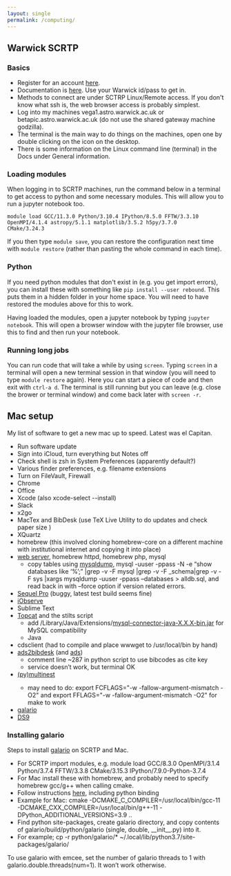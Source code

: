 ```yaml
---
layout: single
permalink: /computing/
---
```



## Warwick SCRTP

### Basics

- Register for an account [here](https://warwick.ac.uk/research/rtp/sc/desktop/gettingstarted/).
- Documentation is [here](https://docs.scrtp.warwick.ac.uk/). Use your Warwick id/pass to get in.
- Methods to connect are under SCTRP Linux/Remote access. If you don't know what ssh is, the web browser access is probably simplest.
- Log into my machines vega1.astro.warwick.ac.uk or betapic.astro.warwick.ac.uk (do not use the shared gateway machine godzilla).
- The terminal is the main way to do things on the machines, open one by double clicking on the icon on the desktop.
- There is some information on the Linux command line (terminal) in the Docs under General information.

### Loading modules

When logging in to SCRTP machines, run the command below in a terminal to get access to python and some necessary modules. This will allow you to run a jupyter notebook too.

<code>module load GCC/11.3.0  Python/3.10.4 IPython/8.5.0  FFTW/3.3.10 OpenMPI/4.1.4 astropy/5.1.1 matplotlib/3.5.2 h5py/3.7.0 CMake/3.24.3</code>

If you then type `module save`, you can restore the configuration next time with `module restore` (rather than pasting the whole command in each time).


### Python

If you need python modules that don't exist in (e.g. you get import errors), you can install these with something like `pip install --user rebound`. This puts them in a hidden folder in your home space. You will need to have restored the modules above for this to work.

Having loaded the modules, open a jupyter notebook by typing `jupyter notebook`. This will open a browser window with the jupyter file browser, use this to find and then run your notebook.

### Running long jobs

You can run code that will take a while by using `screen`. Typing `screen` in a terminal will open a new terminal session in that window (you will need to type `module restore` again). Here you can start a piece of code and then exit with `ctrl-a d`. The terminal is still running but you can leave (e.g. close the brower or terminal window) and come back later with `screen -r`.

## Mac setup

<p>My list of software to get a new mac up to speed. Latest was el Capitan.</p>



<ul>
	<li>Run software update</li>
	<li>Sign into iCloud, turn everything but Notes off</li>
	<li>Check shell is zsh in System Preferences (apparently default?)</li>
	<li>Various finder preferences, e.g. filename extensions</li>
	<li>Turn on FileVault, Firewall</li>
	<li>Chrome</li>
	<li>Office</li>
	<li>Xcode (also xcode-select --install)</li>
	<li>Slack</li>
	<li>x2go</li>
	<li>MacTex and BibDesk (use TeX Live Utility to do updates and check paper size )</li>
	<li>XQuartz</li>
	<li>homebrew (this involved cloning homebrew-core on a different machine with institutional internet and copying it into place)</li>
	<li><a href="https://tech-cookbook.com/2021/10/25/how-to-setup-mamp-macos-apache-mysql-php-on-macos-12-monterey-2021/">web server</a>, homebrew httpd, homebrew php, mysql
	 <ul>
	 	<li>copy tables using <a href="http://stackoverflow.com/questions/9497869/export-and-import-all-mysql-databases-at-one-time">mysqldump</a>, mysql -uuser -ppass -N -e &#8220;show databases like &#8216;%&#8217;;&#8221; |grep -v -F mysql |grep -v -F _schema|grep -v -F sys |xargs mysqldump -uuser -ppass &#8211;databases > alldb.sql, and read back in with &#8211;force option if version related errors.</li>
	 </ul></li>
	 <li><a href="http://www.sequelpro.com/">Sequel Pro</a> (buggy, latest test build seems fine)</li>
	 <li><a href="http://www.onekilopars.ec/iobserve/">iObserve</a></li><li>Sublime Text</li>
	 <li><a href="http://www.star.bris.ac.uk/~mbt/topcat/">Topcat</a> and the stilts script
	 	<ul>
	 		<li>add /Library/Java/Extensions/<a href="https://dev.mysql.com/downloads/connector/j/">mysql-connector-java-X.X.X-bin.jar</a> for MySQL compatibility</li>
	 		<li>Java</li>
	 	</ul></li>
 	<li>cdsclient (had to compile and place wwwget to /usr/local/bin by hand)</li>
 	<li><a href="https://pypi.org/project/ads2bibdesk/">ads2bibdesk</a> (and <a href="https://ads.readthedocs.io/en/latest/">ads</a>)
 		<ul>
 			<li>comment line ~287 in python script to use bibcodes as cite key</li>
	 		<li>service doesn&#8217;t work, but terminal OK</li>
	 	</ul></li>
	 <li><a href="https://johannesbuchner.github.io/PyMultiNest/index.html">(py)multinest</a></li>
  <ul>
  <li> may need to do: export FCFLAGS="-w -fallow-argument-mismatch -O2" and
  export FFLAGS="-w -fallow-argument-mismatch -O2" for make to work</li>
  </ul>   
	 <li><a href="https://mtazzari.github.io/galario/">galario</a></li>
	 <li><a href="https://sites.google.com/cfa.harvard.edu/saoimageds9/home">DS9</a></li>
</ul>


### Installing galario

Steps to install [galario](https://mtazzari.github.io/galario/) on SCRTP and Mac.

- For SCRTP import modules, e.g. module load GCC/8.3.0  OpenMPI/3.1.4 Python/3.7.4 FFTW/3.3.8 CMake/3.15.3 IPython/7.9.0-Python-3.7.4
- For Mac install these with homebrew, and probably need to specify homebrew gcc/g++ when calling cmake.
- Follow instructions <a href="https://mtazzari.github.io/galario/install.html">here</a>, including python binding
- Example for Mac: cmake -DCMAKE_C_COMPILER=/usr/local/bin/gcc-11 -DCMAKE_CXX_COMPILER=/usr/local/bin/g++-11 -DPython_ADDITIONAL_VERSIONS=3.9 ..
- Find python site-packages, create galario directory, and copy contents 
of galario/build/python/galario (single, double, \_\_init\_\_.py) into it.
- For example; cp -r python/galario/* ~/.local/lib/python3.7/site-packages/galario/

To use galario with emcee, set the number of galario threads to 1 with galario.double.threads(num=1). It won&#8217;t work otherwise.
